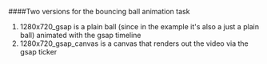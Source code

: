 ####Two versions for the bouncing ball animation task
1. 1280x720_gsap is a plain ball (since in the example it's also a just a plain ball) animated with the gsap timeline
2. 1280x720_gsap_canvas is a canvas that renders out the video via the gsap ticker
